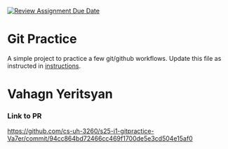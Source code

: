 [![Review Assignment Due Date](https://classroom.github.com/assets/deadline-readme-button-22041afd0340ce965d47ae6ef1cefeee28c7c493a6346c4f15d667ab976d596c.svg)](https://classroom.github.com/a/o3CCpRie)
# Git Practice
A simple project to practice a few git/github workflows.  Update this file as instructed in [instructions](./instructions.md).
# Vahagn Yeritsyan

### Link to PR
https://github.com/cs-uh-3260/s25-i1-gitpractice-Va7er/commit/94cc864bd72466cc469f1700de5e3cd504e15af0
